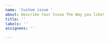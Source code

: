 ```yaml
---
name: 'Custom issue '
about: Describe Your Issue The Way you like!
title: ''
labels: ''
assignees: ''

---
```



